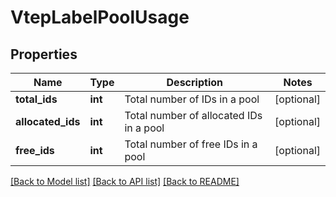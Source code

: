 # VtepLabelPoolUsage

## Properties
Name | Type | Description | Notes
------------ | ------------- | ------------- | -------------
**total_ids** | **int** | Total number of IDs in a pool | [optional] 
**allocated_ids** | **int** | Total number of allocated IDs in a pool | [optional] 
**free_ids** | **int** | Total number of free IDs in a pool | [optional] 

[[Back to Model list]](../README.md#documentation-for-models) [[Back to API list]](../README.md#documentation-for-api-endpoints) [[Back to README]](../README.md)

